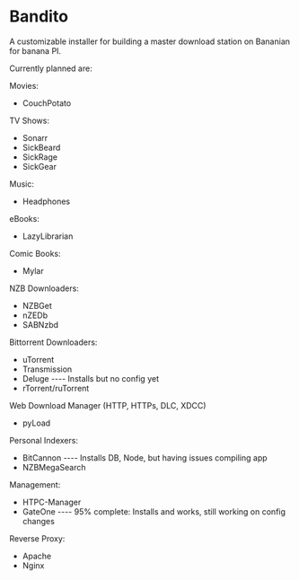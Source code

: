 # Bandito
A customizable installer for building a master download station on Bananian for banana PI.

Currently planned are:

Movies:<BR>
<ul>
  <li>CouchPotato</li>
</ul>

TV Shows:
<ul>
  <li>Sonarr</li>
  <li>SickBeard</li>
  <li>SickRage</li>
  <li>SickGear</li>
</ul>

Music:
<ul>
  <li>Headphones</li>
</ul>

eBooks:
<ul>
  <li>LazyLibrarian</li>
</ul>

Comic Books:
<ul>
  <li>Mylar</li>
</ul>

NZB Downloaders:
<ul>
  <li>NZBGet</li>
  <li>nZEDb</li>
  <li>SABNzbd</li>
</ul>

Bittorrent Downloaders:
<ul>
  <li>uTorrent</li>
  <li>Transmission</li>
  <li>Deluge ---- Installs but no config yet</li>
  <li>rTorrent/ruTorrent</li>
</ul>
  
Web Download Manager (HTTP, HTTPs, DLC, XDCC)
<ul>
  <li>pyLoad</li>
</ul>

Personal Indexers:
<ul>
  <li>BitCannon ---- Installs DB, Node, but having issues compiling app</li>
  <li>NZBMegaSearch</li>
</ul>

Management:
<ul>
  <li>HTPC-Manager</li>
  <li>GateOne ---- 95% complete: Installs and works, still working on config changes</li>
</ul>

Reverse Proxy:
<ul>
  <li>Apache</li>
  <li>Nginx</li>
</ul>

